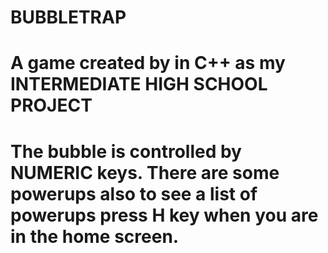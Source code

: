 BUBBLETRAP
==========
A game created by in C++ as my INTERMEDIATE HIGH SCHOOL PROJECT
====
The bubble is controlled by NUMERIC keys. 
There are some powerups also to see a list of powerups press H key when you are in the home screen.
==
